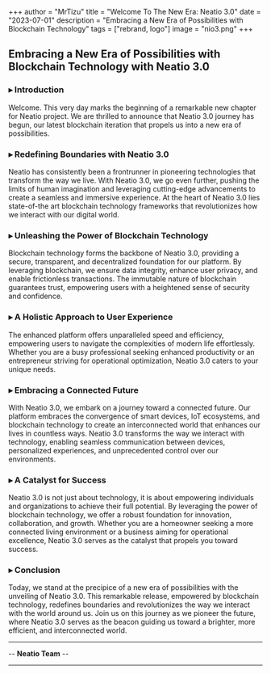 +++
author = "MrTizu"
title = "Welcome To The New Era: Neatio 3.0"
date = "2023-07-01"
description = "Embracing a New Era of Possibilities with Blockchain Technology"
tags = ["rebrand, logo"]
image = "nio3.png"
+++

Embracing a New Era of Possibilities with Blockchain Technology with Neatio 3.0
---
### ▸ Introduction

Welcome. This very day marks the beginning of a remarkable new chapter for Neatio project. We are thrilled to announce that Neatio 3.0 journey has begun, our latest blockchain iteration that propels us into a new era of possibilities.


### ▸ Redefining Boundaries with Neatio 3.0
Neatio has consistently been a frontrunner in pioneering technologies that transform the way we live. With Neatio 3.0, we go even further, pushing the limits of human imagination and leveraging cutting-edge advancements to create a seamless and immersive experience. At the heart of Neatio 3.0 lies state-of-the art blockchain technology frameworks that revolutionizes how we interact with our digital world.

### ▸ Unleashing the Power of Blockchain Technology
Blockchain technology forms the backbone of Neatio 3.0, providing a secure, transparent, and decentralized foundation for our platform. By leveraging blockchain, we ensure data integrity, enhance user privacy, and enable frictionless transactions. The immutable nature of blockchain guarantees trust, empowering users with a heightened sense of security and confidence.


### ▸ A Holistic Approach to User Experience
The enhanced platform offers unparalleled speed and efficiency, empowering users to navigate the complexities of modern life effortlessly. Whether you are a busy professional seeking enhanced productivity or an entrepreneur striving for operational optimization, Neatio 3.0 caters to your unique needs.


### ▸ Embracing a Connected Future
With Neatio 3.0, we embark on a journey toward a connected future. Our platform embraces the convergence of smart devices, IoT ecosystems, and blockchain technology to create an interconnected world that enhances our lives in countless ways. Neatio 3.0 transforms the way we interact with technology, enabling seamless communication between devices, personalized experiences, and unprecedented control over our environments.

### ▸ A Catalyst for Success
Neatio 3.0 is not just about technology, it is about empowering individuals and organizations to achieve their full potential. By leveraging the power of blockchain technology, we offer a robust foundation for innovation, collaboration, and growth. Whether you are a homeowner seeking a more connected living environment or a business aiming for operational excellence, Neatio 3.0 serves as the catalyst that propels you toward success.


### ▸ Conclusion
Today, we stand at the precipice of a new era of possibilities with the unveiling of Neatio 3.0. This remarkable release, empowered by blockchain technology, redefines boundaries and revolutionizes the way we interact with the world around us. Join us on this journey as we pioneer the future, where Neatio 3.0 serves as the beacon guiding us toward a brighter, more efficient, and interconnected world.

---
-- **Neatio Team** --

---


